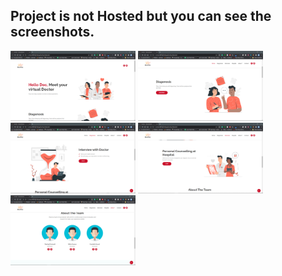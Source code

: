 ## Project is not Hosted but you can see the screenshots.

<img src="./images/1.png" alt="Markdownify" width="200">
<img src="./images/2.png" alt="Markdownify" width="200">
<img src="./images/3.png" alt="Markdownify" width="200">
<img src="./images/4.png" alt="Markdownify" width="200">
<img src="./images/5.png" alt="Markdownify" width="200">